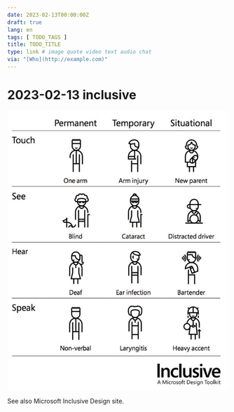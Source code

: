 ```yaml
---
date: 2023-02-13T00:00:00Z
draft: true
lang: en
tags: [ TODO_TAGS ]
title: TODO_TITLE
type: link # image quote video text audio chat
via: "[Who](http://example.com)"
---
```



# 2023-02-13 inclusive


![2023-02-13 inclusive](2023-02-13%20inclusive.png)

See also Microsoft Inclusive Design site. 
